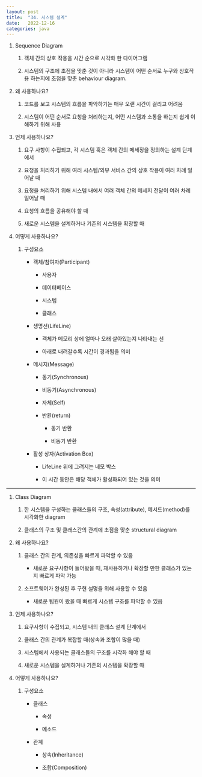 ```yaml
---
layout: post
title:  "34. 시스템 설계"
date:   2022-12-16
categories: java
---
```

1. Sequence Diagram 

    1) 객체 간의 상호 작용을 시간 순으로 시각화 한 다이어그램

    2) 시스템의 구조에 초점을 맞춘 것이 아니라 시스템이 어떤 순서로 누구와 상호작용 하는지에 초점을 맞춘 behaviour diagram.
    
2. 왜 사용하나요?

    1) 코드를 보고 시스템의 흐름을 파악하기는 매우 오랜 시간이 걸리고 어려움

    2) 시스템이 어떤 순서로 요청을 처리하는지, 어떤 시스템과 소통을 하는지 쉽게 이해하기 위해 사용

3. 언제 사용하나요?

    1) 요구 사항이 수집되고, 각 시스템 혹은 객체 간의 메세징을 정의하는 설계 단계에서

    2) 요청을 처리하기 위해 여러 시스템/외부 서비스 간의 상호 작용이 여러 차례 일어날 때

    3) 요청을 처리하기 위해 시스템 내에서 여러 객체 간의 메세지 전달이 여러 차례 일어날 때

    4) 요청의 흐름을 공유해야 할 때

    5) 새로운 시스템을 설계하거나 기존의 시스템을 확장할 때

4. 어떻게 사용하나요?

    1) 구성요소 

        - 객체/참여자(Participant)

            - 사용자

            - 데이터베이스 

            - 시스템

            - 클래스
        
        - 생명선(LifeLine)

            - 객체가 메모리 상에 얼마나 오래 살아있는지 나타내는 선

            - 아래로 내려갈수록 시간이 경과됨을 의미 

        - 메시지(Message)

            - 동기(Synchronous)

            - 비동기(Asynchronous)

            - 자체(Self)

            - 반환(return)

                - 동기 반환

                - 비동기 반환

        - 활성 상자(Activation Box)

            - LifeLine 위에 그려지는 네모 박스

            - 이 시간 동안은 해당 객체가 활성화되어 있는 것을 의미

    
------------------------------------------------------------------------------------

1. Class Diagram

    1) 한 시스템을 구성하는 클래스들의 구조, 속성(attribute), 메서드(method)를 시각화한 diagram

    2) 클래스의 구조 및 클래스간의 관계에 초점을 맞춘 structural diagram

2. 왜 사용하나요? 

    1) 클래스 간의 관계, 의존성을 빠르게 파악할 수 있음

        - 새로운 요구사항이 들어왔을 때, 재사용하거나 확장할 만한 클래스가 있는지 빠르게 파악 가능
        
    2) 소프트웨어가 완성된 후 구현 설명을 위해 사용할 수 있음

        - 새로운 팀원이 왔을 때 빠르게 시스템 구조를 파악할 수 있음

3. 언제 사용하나요? 

    1) 요구사항이 수집되고, 시스템 내의 클래스 설계 단계에서

    2) 클래스 간의 관계가 복잡할 때(상속과 조합이 많을 때)

    3) 시스템에서 사용되는 클래스들의 구조를 시각화 해야 할 때

    4) 새로운 시스템을 설계하거나 기존의 시스템을 확장할 때

4. 어떻게 사용하나요? 

    1) 구성요소 

        - 클래스

            - 속성

            - 메소드 

        - 관계

            - 상속(Inheritance) 
            
            - 조합(Composition)
            
